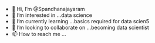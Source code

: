 - 👋 Hi, I’m @Spandhanajayaram
- 👀 I’m interested in ...data science 
- 🌱 I’m currently learning ...basics required for data scien5
- 💞️ I’m looking to collaborate on ...becoming data scientist 
- 📫 How to reach me ...

<!---
Spandhanajayaram/Spandhanajayaram is a ✨ special ✨ repository because its `README.md` (this file) appears on your GitHub profile.
You can click the Preview link to take a look at your changes.
--->
